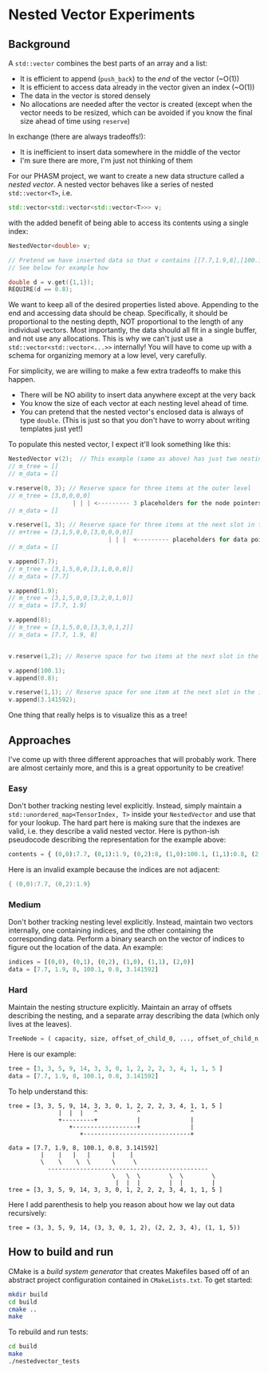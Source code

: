 


# Nested Vector Experiments

## Background

A `std::vector` combines the best parts of an array and a list:

- It is efficient to append (`push_back`) to the *end* of the vector (~O(1))
- It is efficient to access data already in the vector given an index (~O(1))
- The data in the vector is stored densely
- No allocations are needed after the vector is created (except when the vector needs to be resized, which can be avoided if you know the final size ahead of time using `reserve`)

In exchange (there are always tradeoffs!):
- It is inefficient to insert data somewhere in the middle of the vector
- I'm sure there are more, I'm just not thinking of them


For our PHASM project, we want to create a new data structure called a *nested vector*. A nested vector behaves like a series of nested `std::vector<T>`, i.e. 
```c++
std::vector<std::vector<std::vector<T>>> v;
```
with the added benefit of being able to access its contents using a single index:

```c++
NestedVector<double> v;

// Pretend we have inserted data so that v contains [[7.7,1.9,8],[100.1,0.8],[3.141592]]
// See below for example how

double d = v.get({1,1});
REQUIRE(d == 0.8);
```

We want to keep all of the desired properties listed above. Appending to the end and accessing data should be cheap. Specifically, it should be proportional to the nesting depth, NOT proportional to the length of any individual vectors.
Most importantly, the data should all fit in a single buffer, and not use any allocations. This is why we can't just use a `std::vector<std::vector<...>>` internally! You will have to come up with a schema for organizing 
memory at a low level, very carefully.

For simplicity, we are willing to make a few extra tradeoffs to make this happen.
- There will be NO ability to insert data anywhere except at the very back 
- You know the size of each vector at each nesting level ahead of time. 
- You can pretend that the nested vector's enclosed data is always of type `double`. (This is just so that you don't have to worry about writing templates just yet!)

To populate this nested vector, I expect it'll look something like this:

```c++
NestedVector v(2);  // This example (same as above) has just two nesting levels
// m_tree = []
// m_data = []

v.reserve(0, 3); // Reserve space for three items at the outer level
// m_tree = [3,0,0,0,0]
                  | | | <--------- 3 placeholders for the node pointers
// m_data = []

v.reserve(1, 3); // Reserve space for three items at the next slot in the inner level
// m+tree = [3,1,5,0,0,[3,0,0,0,0]]
                            | | |  <--------- placeholders for data pointers
// m_data = []

v.append(7.7);
// m_tree = [3,1,5,0,0,[3,1,0,0,0]]
// m_data = [7.7]

v.append(1.9);
// m_tree = [3,1,5,0,0,[3,2,0,1,0]]
// m_data = [7.7, 1.9]

v.append(8);
// m_tree = [3,1,5,0,0,[3,3,0,1,2]]
// m_data = [7.7, 1.9, 8]


v.reserve(1,2); // Reserve space for two items at the next slot in the inner level

v.append(100.1);
v.append(0.8);

v.reserve(1,1); // Reserve space for one item at the next slot in the inner level
v.append(3.141592);
```

One thing that really helps is to visualize this as a tree!


## Approaches

I've come up with three different approaches that will probably work. There are almost certainly more, and this is a great opportunity to be creative! 

### Easy
Don't bother tracking nesting level explicitly. Instead, simply maintain a `std::unordered_map<TensorIndex, T>` inside your `NestedVector` and use that for your lookup.
The hard part here is making sure that the indexes are valid, i.e. they describe a valid nested vector. Here is python-ish pseudocode describing the representation for 
the example above:
```python
contents = { (0,0):7.7, (0,1):1.9, (0,2):8, (1,0):100.1, (1,1):0.8, (2,0):3.141592 }
```
Here is an invalid example because the indices are not adjacent:
```c++ 
{ (0,0):7.7, (0,2):1.9}
```


### Medium
Don't bother tracking nesting level explicitly. Instead, maintain two vectors internally, one containing indices, and the other containing the corresponding data. Perform a binary
search on the vector of indices to figure out the location of the data. An example:

```python
indices = [(0,0), (0,1), (0,2), (1,0), (1,1), (2,0)]
data = [7.7, 1.9, 8, 100.1, 0.8, 3.141592]
```

### Hard
Maintain the nesting structure explicitly. Maintain an array of offsets describing the nesting, and a separate array describing the data (which only lives at the leaves). 

```python
TreeNode = ( capacity, size, offset_of_child_0, ..., offset_of_child_n, contents_of_child_0, ... , contents_of_child_n )
```

Here is our example:
```python
tree = [3, 3, 5, 9, 14, 3, 3, 0, 1, 2, 2, 2, 3, 4, 1, 1, 5 ]
data = [7.7, 1.9, 8, 100.1, 0.8, 3.141592]
```

To help understand this:

```
tree = [3, 3, 5, 9, 14, 3, 3, 0, 1, 2, 2, 2, 3, 4, 1, 1, 5 ]
              |  |  |   ^           ^              ^          
              +---------+           |              |          
                 +------------------+              |                           
                    +------------------------------+

data = [7.7, 1.9, 8, 100.1, 0.8, 3.141592]
         |    |   |   |      |    |
         \    \    \  \      \     \
           ---------------------------------------------                  
                             \   \  \        \  \        \
                              |  |  |        |  |        |
tree = [3, 3, 5, 9, 14, 3, 3, 0, 1, 2, 2, 2, 3, 4, 1, 1, 5 ]

```

Here I add parenthesis to help you reason about how we lay out data recursively:
```
tree = (3, 3, 5, 9, 14, (3, 3, 0, 1, 2), (2, 2, 3, 4), (1, 1, 5))
```

## How to build and run
CMake is a *build system generator* that creates Makefiles based off of an abstract project configuration contained in `CMakeLists.txt`. 
To get started: 
```bash
mkdir build
cd build
cmake ..
make 
```
To rebuild and run tests:
```bash
cd build
make
./nestedvector_tests
```








